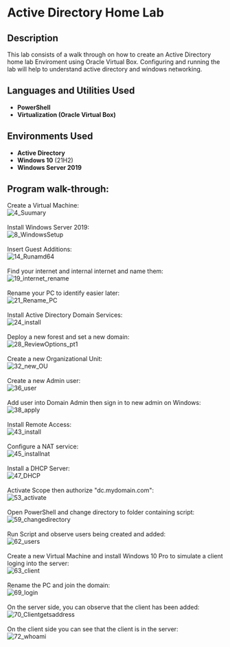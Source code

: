 <h1>Active Directory Home Lab</h1>

<h2>Description</h2>
This lab consists of a walk through on how to create an Active Directory home lab Enviroment using Oracle Virtual Box. Configuring and running the lab will help to understand active directory and windows networking.
<br />


<h2>Languages and Utilities Used</h2>

- <b>PowerShell</b> 
- <b>Virtualization (Oracle Virtual Box)</b>

<h2>Environments Used </h2>

- <b>Active Directory</b>
- <b>Windows 10</b> (21H2)
- <b>Windows Server 2019</b>
  
<h2>Program walk-through:</h2>

<p align="center">
  
  Create a Virtual Machine: <br/>
  ![4_Suumary](https://github.com/user-attachments/assets/60c193df-c7fc-4a41-8d13-a00e53e22a33)
  <br/>
  <br/>
  Install Windows Server 2019: <br/>
  ![8_WindowsSetup](https://github.com/user-attachments/assets/be8407e0-1b37-4cbf-9813-40e8866ff506)
  <br/>
  <br/>
  Insert Guest Additions: <br/>
  ![14_Runamd64](https://github.com/user-attachments/assets/e5c818e3-7606-4fa5-99ad-e0b77103b911)
  <br/>
  <br/>
  Find your internet and internal internet and name them: <br/>
  ![19_internet_rename](https://github.com/user-attachments/assets/ed0921a8-671f-4696-8701-4fea0cee7659)
  <br/>
  <br/>
  Rename your PC to identify easier later: <br/>
  ![21_Rename_PC](https://github.com/user-attachments/assets/7464e2cf-e845-4dc9-8d7b-a0c9145274e1)
  <br/>
  <br/>
  Install Active Directory Domain Services: <br/>
  ![24_install](https://github.com/user-attachments/assets/fc142883-407d-4031-bde5-d7945f990f05)
  <br/>
  <br/>
  Deploy a new forest and set a new domain: <br/>
  ![28_ReviewOptions_pt1](https://github.com/user-attachments/assets/c046d2d1-3ced-4a40-a38a-bce75336e258)
  <br/>
  <br/>
  Create a new Organizational Unit: <br/>
  ![32_new_OU](https://github.com/user-attachments/assets/112024c3-acd4-4886-bb0d-0bda8bc8ba15)
  <br/>
  <br/>
  Create a new Admin user: <br/>
  ![36_user](https://github.com/user-attachments/assets/daf507b6-5ecb-4609-96c7-f9b198263a90)
  <br/>
  <br/>
  Add user into Domain Admin then sign in to new admin on Windows: <br/>
  ![38_apply](https://github.com/user-attachments/assets/60a1603f-ea63-4e0c-9217-5267fc31cf14)
  <br/>
  <br/>
  Install Remote Access: <br/>
  ![43_install](https://github.com/user-attachments/assets/8e0aab46-4c42-45ab-bbeb-f081b6eae9ad)
  <br/>
  <br/>
  Configure a NAT service: <br/>
  ![45_installnat](https://github.com/user-attachments/assets/f4b3dfd1-29fc-4f90-bb6e-31edae90556a)
  <br/>
  <br/>
  Install a DHCP Server: <br/>
  ![47_DHCP](https://github.com/user-attachments/assets/3ef9f95f-0c69-4166-bdc7-15c82d7269b7)
  <br/>
  <br/>
  Activate Scope then authorize "dc.mydomain.com": <br/>
  ![53_activate](https://github.com/user-attachments/assets/1e56c012-4e4a-421a-8e39-1d01239c33ec)
  <br/>
  <br/>
  Open PowerShell and change directory to folder containing script: <br/>
  ![59_changedirectory](https://github.com/user-attachments/assets/caa98426-ea89-42ad-b238-92583fe3a5d0)
  <br/>
  <br/>
  Run Script and observe users being created and added: <br/>
  ![62_users](https://github.com/user-attachments/assets/b91f3538-5156-4bfc-b9db-f1e67dcf59e1)
  <br/>
  <br/>
  Create a new Virtual Machine and install Windows 10 Pro to simulate a client loging into the server: <br/>
  ![63_client](https://github.com/user-attachments/assets/7a65b40a-fce8-455a-9df5-b22060043e5e)
  <br/>
  <br/>
  Rename the PC and join the domain: <br/>
  ![69_login](https://github.com/user-attachments/assets/9a5dcb24-543f-472c-bf45-b4c020f53e96)
  <br/>
  <br/>
  On the server side, you can observe that the client has been added:<br/>
  ![70_Clientgetsaddress](https://github.com/user-attachments/assets/b9e5ce70-be23-4c1b-af88-40d53c6cb627)
  <br/>
  <br/>
  On the client side you can see that the client is in the server: <br/>
  ![72_whoami](https://github.com/user-attachments/assets/21c9b653-2a72-4d72-b28d-e5b367b30b86)
  <br/>
  <br/>
</p>

<!--
 ```diff
- text in red
+ text in green
! text in orange
# text in gray
@@ text in purple (and bold)@@
```
--!>
